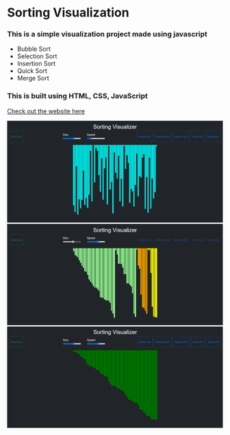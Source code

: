 # Sorting Visualization
### This is a simple visualization project made using javascript 
- Bubble Sort 
- Selection Sort
- Insertion Sort
- Quick Sort
- Merge Sort

### This is built using HTML, CSS, JavaScript <br/>

[Check out the website here](https://ayushsingh186312.github.io/algo_visual/)

<img src="img/img1.png"> <br/>
<img src="img/img2.png"> <br/>
<img src="img/img3.png"> <br/>
